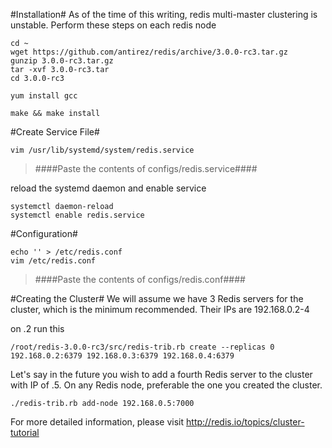 #Installation#
As of the time of this writing, redis multi-master clustering is unstable. Perform these steps on each redis node

```
cd ~
wget https://github.com/antirez/redis/archive/3.0.0-rc3.tar.gz
gunzip 3.0.0-rc3.tar.gz
tar -xvf 3.0.0-rc3.tar
cd 3.0.0-rc3

yum install gcc

make && make install
```

#Create Service File#
```
vim /usr/lib/systemd/system/redis.service
```
> ####Paste the contents of configs/redis.service####

reload the systemd daemon and enable service
```
systemctl daemon-reload
systemctl enable redis.service
```

#Configuration#
```
echo '' > /etc/redis.conf
vim /etc/redis.conf
```
> ####Paste the contents of configs/redis.conf####

#Creating the Cluster#
We will assume we have 3 Redis servers for the cluster, which is the minimum recommended. Their IPs are 192.168.0.2-4

on .2 run this
```
/root/redis-3.0.0-rc3/src/redis-trib.rb create --replicas 0 192.168.0.2:6379 192.168.0.3:6379 192.168.0.4:6379
```

Let's say in the future you wish to add a fourth Redis server to the cluster with IP of .5. On any Redis node, preferable the one you created the cluster.
```
./redis-trib.rb add-node 192.168.0.5:7000
```

For more detailed information, please visit http://redis.io/topics/cluster-tutorial
